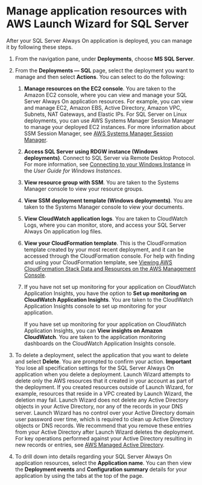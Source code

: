 # Manage application resources with AWS Launch Wizard for SQL Server<a name="launch-wizard-managing"></a>

After your SQL Server Always On application is deployed, you can manage it by following these steps\.

1. From the navigation pane, under **Deployments**, choose **MS SQL Server**\.

1. From the **Deployments — SQL** page, select the deployment you want to manage and then select **Actions**\. You can select to do the following:

   1. **Manage resources on the EC2 console**\. You are taken to the Amazon EC2 console, where you can view and manage your SQL Server Always On application resources\. For example, you can view and manage EC2, Amazon EBS, Active Directory, Amazon VPC, Subnets, NAT Gateways, and Elastic IPs\. For SQL Server on Linux deployments, you can use AWS Systems Manager Session Manager to manage your deployed EC2 instances\. For more information about SSM Session Manager, see [AWS Systems Manager Session Manager](https://docs.aws.amazon.com/systems-manager/latest/userguide/session-manager.html)\.

   1. **Access SQL Server using RDGW instance \(Windows deployments\)**\. Connect to SQL Server via Remote Desktop Protocol\. For more information, see [Connecting to your Windows Instance](https://docs.aws.amazon.com/AWSEC2/latest/WindowsGuide/connecting_to_windows_instance.htm) in the *User Guide for Windows Instances*\.

   1. **View resource group with SSM**\. You are taken to the Systems Manager console to view your resource groups\.

   1. **View SSM deployment template \(Windows deployments\)**\. You are taken to the Systems Manager console to view your documents\.

   1. **View CloudWatch application logs**\. You are taken to CloudWatch Logs, where you can monitor, store, and access your SQL Server Always On application log files\. 

   1. **View your CloudFormation template**\. This is the CloudFormation template created by your most recent deployment, and it can be accessed through the CloudFormation console\. For help with finding and using your CloudFormation template, see [Viewing AWS CloudFormation Stack Data and Resources on the AWS Management Console](https://docs.aws.amazon.com/AWSCloudFormation/latest/UserGuide/cfn-console-view-stack-data-resources.html)\.

   1. If you have not set up monitoring for your application on CloudWatch Application Insights, you have the option to **Set up monitoring on CloudWatch Application Insights**\. You are taken to the CloudWatch Application Insights console to set up monitoring for your application\. 

      If you have set up monitoring for your application on CloudWatch Application Insights, you can **View insights on Amazon CloudWatch**\. You are taken to the application monitoring dashboards on the CloudWatch Application Insights console\.

1. To delete a deployment, select the application that you want to delete and select **Delete**\. You are prompted to confirm your action\.
**Important**  
You lose all specification settings for the SQL Server Always On application when you delete a deployment\. Launch Wizard attempts to delete only the AWS resources that it created in your account as part of the deployment\. If you created resources outside of Launch Wizard, for example, resources that reside in a VPC created by Launch Wizard, the deletion may fail\. Launch Wizard does not delete any Active Directory objects in your Active Directory, nor any of the records in your DNS server\. Launch Wizard has no control over your Active Directory domain user password over time, which is required to clean up Active Directory objects or DNS records\. We recommend that you remove these entries from your Active Directory after Launch Wizard deletes the deployment\. For key operations performed against your Active Directory resulting in new records or entries, see [AWS Managed Active Directory](launch-wizard-setting-up.md#launch-wizard-ad-managed)\.

1. To drill down into details regarding your SQL Server Always On application resources, select the **Application name**\. You can then view the **Deployment events** and **Configuration summary** details for your application by using the tabs at the top of the page\.